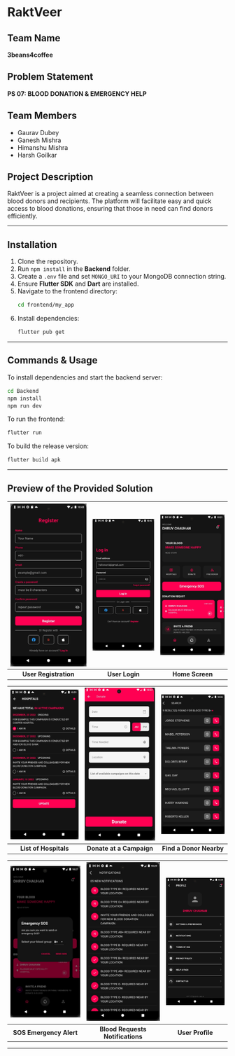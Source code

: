 # RaktVeer

## Team Name
**3beans4coffee**

## Problem Statement
**PS 07: BLOOD DONATION & EMERGENCY HELP**

## Team Members
- Gaurav Dubey
- Ganesh Mishra
- Himanshu Mishra
- Harsh Goilkar

## Project Description
RaktVeer is a project aimed at creating a seamless connection between blood donors and recipients. The platform will facilitate easy and quick access to blood donations, ensuring that those in need can find donors efficiently.

---

## Installation
1. Clone the repository.
2. Run `npm install` in the **Backend** folder.
3. Create a `.env` file and set `MONGO_URI` to your MongoDB connection string.
4. Ensure **Flutter SDK** and **Dart** are installed.
5. Navigate to the frontend directory:
   ```bash
   cd frontend/my_app
   ```
6. Install dependencies:
   ```bash
   flutter pub get
   ```

---

## Commands & Usage
To install dependencies and start the backend server:
```bash
cd Backend
npm install
npm run dev
```

To run the frontend:
```bash
flutter run
```

To build the release version:
```bash
flutter build apk
```

---

## Preview of the Provided Solution

| ![User Registration](./frontend/my_app/assests/images/Register.jpg) | ![User Login](./frontend/my_app/assests/images/Login.jpg) | ![Home Screen](./frontend/my_app/assests/images/Home.jpg) |
|:--:|:--:|:--:|
| **User Registration** | **User Login** | **Home Screen** |

| ![Hospitals](./frontend/my_app/assests/images/Hospitals.jpg) | ![Donate](./frontend/my_app/assests/images/Donate.jpg) | ![Find Donor](./frontend/my_app/assests/images/FindDonor.jpg) |
|:--:|:--:|:--:|
| **List of Hospitals** | **Donate at a Campaign** | **Find a Donor Nearby** |

| ![SOS Alert](./frontend/my_app/assests/images/SOSalert.jpg) | ![Notifications](./frontend/my_app/assests/images/Notification.jpg) | ![User Profile](./frontend/my_app/assests/images/UserProfile.jpg) |
|:--:|:--:|:--:|
| **SOS Emergency Alert** | **Blood Requests Notifications** | **User Profile** |

---

